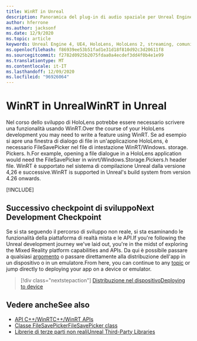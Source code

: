 ```yaml
---
title: WinRT in Unreal
description: Panoramica del plug-in di audio spaziale per Unreal Engine.
author: hferrone
ms.author: jacksonf
ms.date: 12/9/2020
ms.topic: article
keywords: Unreal Engine 4, UE4, HoloLens, HoloLens 2, streaming, comunicazione remota, realtà mista, sviluppo, Guida introduttiva, funzionalità, nuovo progetto, emulatore, documentazione, guide, funzionalità, ologrammi, sviluppo di giochi, cuffie per realtà mista, auricolare di realtà mista, auricolare di realtà virtuale, WinRT, DLL
ms.openlocfilehash: f86939ee53b51fad1e31d18f810d92c3d20611f8
ms.sourcegitcommit: f2782d0925b2075fdaa0a4ecdef3dd4f0b4e1e99
ms.translationtype: MT
ms.contentlocale: it-IT
ms.lasthandoff: 12/09/2020
ms.locfileid: "96926064"
---
```

# <a name="winrt-in-unreal"></a><span data-ttu-id="4d53d-104">WinRT in Unreal</span><span class="sxs-lookup"><span data-stu-id="4d53d-104">WinRT in Unreal</span></span>

<span data-ttu-id="4d53d-105">Nel corso dello sviluppo di HoloLens potrebbe essere necessario scrivere una funzionalità usando WinRT.</span><span class="sxs-lookup"><span data-stu-id="4d53d-105">Over the course of your HoloLens development you may need to write a feature using WinRT.</span></span> <span data-ttu-id="4d53d-106">Se ad esempio si apre una finestra di dialogo di file in un'applicazione HoloLens, è necessario FileSavePicker nel file di intestazione WinRT/Windows. storage. Pickers. h.</span><span class="sxs-lookup"><span data-stu-id="4d53d-106">For example, opening a file dialogue in a HoloLens application would need the FileSavePicker in winrt/Windows.Storage.Pickers.h header file.</span></span> <span data-ttu-id="4d53d-107">WinRT è supportato nel sistema di compilazione Unreal dalla versione 4,26 e successive.</span><span class="sxs-lookup"><span data-stu-id="4d53d-107">WinRT is supported in Unreal's build system from version 4.26 onwards.</span></span>

[!INCLUDE[](includes/tabs-winRT.md)]

## <a name="next-development-checkpoint"></a><span data-ttu-id="4d53d-108">Successivo checkpoint di sviluppo</span><span class="sxs-lookup"><span data-stu-id="4d53d-108">Next Development Checkpoint</span></span>

<span data-ttu-id="4d53d-109">Se si sta seguendo il percorso di sviluppo non reale, si sta esaminando le funzionalità della piattaforma di realtà mista e le API.</span><span class="sxs-lookup"><span data-stu-id="4d53d-109">If you're following the Unreal development journey we've laid out, you're in the midst of exploring the Mixed Reality platform capabilities and APIs.</span></span> <span data-ttu-id="4d53d-110">Da qui è possibile passare a qualsiasi [argomento](unreal-development-overview.md#3-platform-capabilities-and-apis) o passare direttamente alla distribuzione dell'app in un dispositivo o in un emulatore.</span><span class="sxs-lookup"><span data-stu-id="4d53d-110">From here, you can continue to any [topic](unreal-development-overview.md#3-platform-capabilities-and-apis) or jump directly to deploying your app on a device or emulator.</span></span>

> [!div class="nextstepaction"]
> [<span data-ttu-id="4d53d-111">Distribuzione nel dispositivo</span><span class="sxs-lookup"><span data-stu-id="4d53d-111">Deploying to device</span></span>](unreal-deploying.md)

## <a name="see-also"></a><span data-ttu-id="4d53d-112">Vedere anche</span><span class="sxs-lookup"><span data-stu-id="4d53d-112">See also</span></span>
* [<span data-ttu-id="4d53d-113">API C++/WinRT</span><span class="sxs-lookup"><span data-stu-id="4d53d-113">C++/WinRT APIs</span></span>](https://docs.microsoft.com/windows/uwp/cpp-and-winrt-apis/)
* [<span data-ttu-id="4d53d-114">Classe FileSavePicker</span><span class="sxs-lookup"><span data-stu-id="4d53d-114">FileSavePicker class</span></span>](https://docs.microsoft.com/uwp/api/Windows.Storage.Pickers.FileSavePicker) 
* [<span data-ttu-id="4d53d-115">Librerie di terze parti non reali</span><span class="sxs-lookup"><span data-stu-id="4d53d-115">Unreal Third-Party Libraries</span></span>](https://docs.unrealengine.com/Programming/BuildTools/UnrealBuildTool/ThirdPartyLibraries/index.html) 
